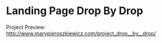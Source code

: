 # Landing Page Drop By Drop

Project Preview: http://www.marypieroszkiewicz.com/project_drop__by__drop/

